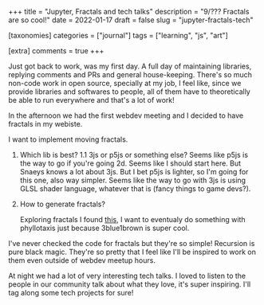 +++
title = "Jupyter, Fractals and tech talks"
description = "9/??? Fractals are so cool!"
date = 2022-01-17
draft = false
slug = "jupyter-fractals-tech"

[taxonomies]
categories = ["journal"]
tags = ["learning", "js", "art"]

[extra]
comments = true
+++

Just got back to work, was my first day. A full day of maintaining libraries, replying comments and PRs and general house-keeping. There's so much non-code work in open source, specially at my job, I feel like, since we provide libraries and softwares to people, all of them have to theoretically be able to run everywhere and that's a lot of work!

In the afternoon we had the first webdev meeting and I decided to have fractals in my webiste.

I want to implement moving fractals.

1. Which lib is best?
    1.1 3js or p5js or something else?
        Seems like p5js is the way to go if you're going 2d. Seems like I should start here. But Snaeys knows a lot about 3js.
        But I bet p5js is lighter, so I'm going for this one, also way simpler. Seems like the way to go with 3js is using GLSL shader language, whatever that is (fancy things to game devs?).

2. How to generate fractals?

    Exploring fractals I found [this](https://breaksome.tech/coding-phyllotaxis-patterns-in-p5js/), I want to eventualy do something with phyllotaxis just because 3blue1brown is super cool.

I've never checked the code for fractals but they're so simple! Recursion is pure black magic. 
They're so pretty that I feel like I'll be inspired to work on them even outside of webdev meetup hours.

At night we had a lot of very interesting tech talks. I loved to listen to the people in our community talk about what they love, it's super inspiring. I'll tag along some tech projects for sure!